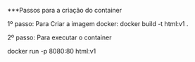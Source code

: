 
***Passos para a criação do container

1º passo: Para Criar a imagem docker:
docker build -t html:v1 .

2º passo: Para executar o container

docker run -p 8080:80 html:v1
